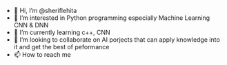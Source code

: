 - 👋 Hi, I’m @sheriflehita
- 👀 I’m interested in Python programming especially Machine Learning CNN & DNN
- 🌱 I’m currently learning c++, CNN
- 💞️ I’m looking to collaborate on AI porjects that can apply knowledge into it and get the best of peformance 
- 📫 How to reach me 

<!---
sheriflehita/sheriflehita is a ✨ special ✨ repository because its `README.md` (this file) appears on your GitHub profile.
You can click the Preview link to take a look at your changes.
--->

